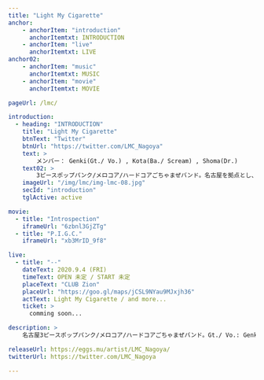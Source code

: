 ```yaml
---
title: "Light My Cigarette"
anchor:
    - anchorItem: "introduction"
      anchorItemtxt: INTRODUCTION
    - anchorItem: "live"
      anchorItemtxt: LIVE
anchor02:
    - anchorItem: "music"
      anchorItemtxt: MUSIC
    - anchorItem: "movie"
      anchorItemtxt: MOVIE

pageUrl: /lmc/

introduction:
  - heading: "INTRODUCTION"
    title: "Light My Cigarette"
    btnText: "Twitter"
    btnUrl: "https://twitter.com/LMC_Nagoya"
    text: >
        メンバー： Genki(Gt./ Vo.) , Kota(Ba./ Scream) , Shoma(Dr.)
    text02: >
        3ピースポップパンク/メロコア/ハードコアごちゃまぜバンド。名古屋を拠点とし、ライブを中心に活動中。
    imageUrl: "/img/lmc/img-lmc-08.jpg"
    secId: "introduction"
    tglActive: active

movie:
  - title: "Introspection"
    iframeUrl: "6zbnl3GjZTg"
  - title: "P.I.G.C."
    iframeUrl: "xb3MrID_9f8"

live:
  - title: "--"
    dateText: 2020.9.4 (FRI)
    timeText: OPEN 未定 / START 未定
    placeText: "CLUB Zion"
    placeUrl: "https://goo.gl/maps/jCSL9NYau9MJxjh36"
    actText: Light My Cigarette / and more...
    ticket: >
      comming soon...

description: >
    名古屋3ピースポップパンク/メロコア/ハードコアごちゃまぜバンド。Gt./ Vo.: Genki Ba./ Scream: Kota Dr.: Shoma

releaseUrl: https://eggs.mu/artist/LMC_Nagoya/
twitterUrl: https://twitter.com/LMC_Nagoya

---
```





